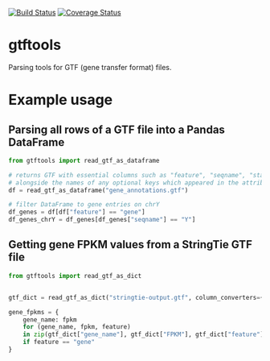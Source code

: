 [![Build Status](https://travis-ci.org/hammerlab/gtftools.svg?branch=master)](https://travis-ci.org/hammerlab/gtftools) [![Coverage Status](https://coveralls.io/repos/hammerlab/gtftools/badge.svg?branch=master&service=github)](https://coveralls.io/github/hammerlab/gtftools?branch=master)

gtftools
========
Parsing tools for GTF (gene transfer format) files.

# Example usage

## Parsing all rows of a GTF file into a Pandas DataFrame

```python
from gtftools import read_gtf_as_dataframe

# returns GTF with essential columns such as "feature", "seqname", "start", "end"
# alongside the names of any optional keys which appeared in the attribute column
df = read_gtf_as_dataframe("gene_annotations.gtf")

# filter DataFrame to gene entries on chrY
df_genes = df[df["feature"] == "gene"]
df_genes_chrY = df_genes[df_genes["seqname"] == "Y"]
```


## Getting gene FPKM values from a StringTie GTF file

```python
from gtftools import read_gtf_as_dict


gtf_dict = read_gtf_as_dict("stringtie-output.gtf", column_converters={"FPKM": float})

gene_fpkms = {
    gene_name: fpkm
    for (gene_name, fpkm, feature)
    in zip(gtf_dict["gene_name"], gtf_dict["FPKM"], gtf_dict["feature"])
    if feature == "gene"
}
```


